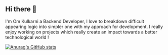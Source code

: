 ## Hi there 👋

I'm Om Kulkarni a Backend Developer, I love to breakdown difficult appearing logic into simpler one with my approach for development.
I really enjoy working on projects which really create an impact towards a better technological world !


[![Anurag's GitHub stats](https://github-readme-stats.vercel.app/api?username=Om)](https://github.com/anuraghazra/github-readme-stats)
